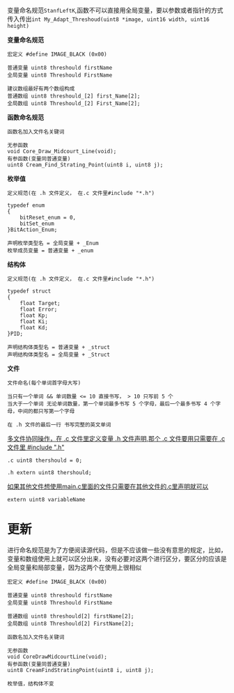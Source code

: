 变量命名规范`StanfLeftK`,函数不可以直接用全局变量，要以参数或者指针的方式传入传出`int My_Adapt_Threshoud(uint8 *image, uint16 width, uint16 height)`

**变量命名规范**

```
宏定义 #define IMAGE_BLACK (0x00)

普通变量 uint8 threshould firstName
全局变量 uint8 Threshould FirstName

建议数组最好有两个数组构成
普通数组 uint8 threshould_[2] first_Name[2];
全局数组 uint8 Threshould_[2] First_Name[2];

```

**函数命名规范**

```
函数名加入文件名关键词

无参函数
void Core_Draw_Midcourt_Line(void);
有参函数(变量同普通变量)
uint8 Cream_Find_Strating_Point(uint8 i, uint8 j);

```

**枚举值**

```
定义规范(在 .h 文件定义， 在.c 文件里#include "*.h")

typedef enum
{
    bitReset_enum = 0,
    bitSet_enum
}BitAction_Enum;

声明枚举类型名 = 全局变量 + _Enum
枚举成员变量 = 普通变量 + _enum

```

**结构体**

```
定义规范(在 .h 文件定义， 在.c 文件里#include "*.h")

typedef struct
{
    float Target;
    float Error;
    float Kp;
    float Ki;
    float Kd;
}PID;

声明结构体类型名 = 普通变量 + _struct
声明结构体类型名 = 全局变量 + _Struct

```

**文件**

```
文件命名(每个单词首字母大写)

当只有一个单词 && 单词数量 <= 10 直接书写， > 10 只写前 5 个
当大于一个单词 无论单词数量，第一个单词最多书写 5 个字母，最后一个最多书写 4 个字母，中间的都只写第一个字母

在 .h 文件的最后一行 书写完整的英文单词
```

<u>多文件协同操作，在 .c 文件里定义变量 .h 文件声明,那个 .c 文件要用只需要在 .c 文件里 #include ".h"</u>

`.c uint8 thershould = 0;`

`.h extern uint8 thershould;`

<u>如果其他文件想使用main.c里面的文件只需要在其他文件的.c里声明就可以</u>

`extern uint8 variableName`

# 更新
进行命名规范是为了方便阅读源代码，但是不应该做一些没有意思的规定，比如，变量和数组使用上就可以区分出来，没有必要对这两个进行区分，要区分的应该是全局变量和局部变量，因为这两个在使用上很相似

```
宏定义 #define IMAGE_BLACK (0x00)

普通变量 uint8 threshould firstName
全局变量 uint8 Threshould FirstName

普通数组 uint8 threshould[2] firstName[2];
全局数组 uint8 Threshould[2] FirstName[2];

函数名加入文件名关键词

无参函数
void CoreDrawMidcourtLine(void);
有参函数(变量同普通变量)
uint8 CreamFindStratingPoint(uint8 i, uint8 j);

枚举值，结构体不变
```